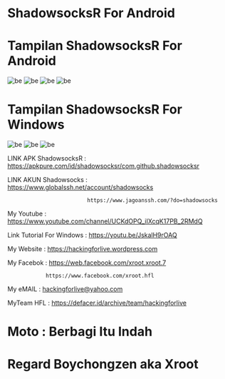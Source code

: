 # ShadowsocksR For Android 


# Tampilan ShadowsocksR For Android 
![be](https://raw.githubusercontent.com/boychongzen18/ShadowsocksR/master/ShadowsocksR.jpg)
![be](https://raw.githubusercontent.com/boychongzen18/ShadowsocksR/master/ShadowsocksR_1.jpg)
![be](https://raw.githubusercontent.com/boychongzen18/ShadowsocksR/master/ShadowsocksR_2.jpg)
![be](https://raw.githubusercontent.com/boychongzen18/ShadowsocksR/master/ShadowsocksR_3.jpg)
# Tampilan ShadowsocksR For Windows 
![be](https://raw.githubusercontent.com/boychongzen18/ShadowsocksR/master/SSR_0.jpg)
![be](https://raw.githubusercontent.com/boychongzen18/ShadowsocksR/master/SSR_2.jpg)
![be](https://raw.githubusercontent.com/boychongzen18/ShadowsocksR/master/SSR_3.jpg)

LINK APK ShadowsocksR : https://apkpure.com/id/shadowsocksr/com.github.shadowsocksr

LINK AKUN Shadowsocks : https://www.globalssh.net/account/shadowsocks

                             https://www.jagoanssh.com/?do=shadowsocks

My Youtube    : https://www.youtube.com/channel/UCKdOPQ_iIXcqK17PB_2RMdQ

Link Tutorial  For Windows : https://youtu.be/JskalH9rOAQ

My Website    : https://hackingforlive.wordpress.com

My Facebok    : https://web.facebook.com/xroot.xroot.7

                https://www.facebook.com/xroot.hfl

My eMAIL      : hackingforlive@yahoo.com

MyTeam HFL    : https://defacer.id/archive/team/hackingforlive

# Moto : Berbagi Itu Indah

# Regard Boychongzen aka Xroot
